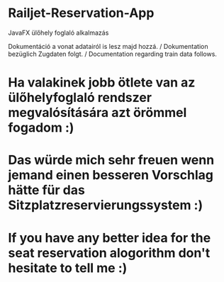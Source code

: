 # Railjet-Reservation-App
JavaFX ülőhely foglaló alkalmazás

Dokumentáció a vonat adatairól is lesz majd hozzá. / Dokumentation bezüglich Zugdaten folgt. / Documentation regarding train data follows.


# Ha valakinek jobb ötlete van az ülőhelyfoglaló rendszer megvalósítására azt örömmel fogadom :)
# Das würde mich sehr freuen wenn jemand einen besseren Vorschlag hätte für das Sitzplatzreservierungssystem :)
# If you have any better idea for the seat reservation alogorithm don't hesitate to tell me :)
